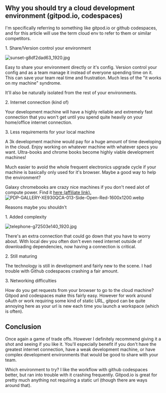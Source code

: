 ## Why you should try a cloud development environment (gitpod.io, codespaces)

I'm specifically referring to something like gitpod.io or github codespaces, and for this article will use the term cloud env to refer to them or similar competitors.


1\. Share/Version control your environment

![sunset-g8df2dad63_1920.jpg](https://cdn.hashnode.com/res/hashnode/image/upload/v1634482358922/_ie3dXRcE.jpeg)

Easy to share your environment directly or it's config.  Version control your config and as a team manage it instead of everyone spending time on it.  This can save your team real time and frustration.  Much less of the "it works on my machine" syndrome.

It'll also be naturally isolated from the rest of your environments. 


2\. Internet connection (kind of)

Your development machine will have a highly reliable and extremely fast connection that you won't get until you spend quite heavily on your home/office internet connection.  


3\. Less requirements for your local machine

A 3k development machine would pay for a huge amount of time developing in the cloud.  Enjoy working on whatever machine with whatever specs you want.  Ultra-books and chrome books become highly viable development machines!

Much easier to avoid the whole frequent electronics upgrade cycle if your machine is basically only used for it's browser.  Maybe a good way to help the environment?

Galaxy chromebooks are crazy nice machines if you don't need alot of compute power.  Find it  [here (affiliate link).](https://amzn.to/3BV9hAc) 
![PDP-GALLERY-XE930QCA-013-Side-Open-Red-1600x1200.webp](https://cdn.hashnode.com/res/hashnode/image/upload/v1634481706883/p_o7KMkR7.webp)






Reasons maybe you shouldn't

1\. Added complexity

![telephone-g72503e140_1920.jpg](https://cdn.hashnode.com/res/hashnode/image/upload/v1634481915091/eADSN4tXy.jpeg)

There's an extra connection that could go down that you have to worry about.  With local dev you often don't even need internet outside of downloading dependencies, now having a connection is critical.


2\. Still maturing

The technology is still in development and fairly new to the scene.  I had trouble with Github codespaces crashing a fair amount.


3\. Networking difficulties

How do you get requests from your browser to go to the cloud machine?  Gitpod and codespaces make this fairly easy. However for work around oAuth or work requiring some kind of static URL, gitpod can be quite annoying here as your url is new each time you launch a workspace (which is often). 



## Conclusion

Once again a game of trade offs.  However I definitely recommend giving it a shot and seeing if you like it.    You'll especially benefit if you don't have the greatest internet connection, have a weak development machine, or have complex development environments that would be good to share with your team.

Which environment to try?  I like the workflow with github codespaces better, but ran into trouble with it crashing frequently.  Gitpod.io is great for pretty much anything not requiring a static url (though there are ways around that).